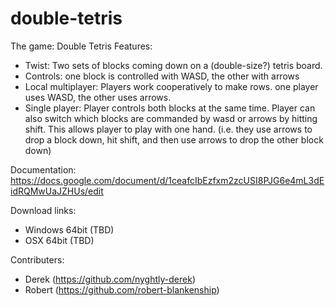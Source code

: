 # double-tetris
The game: Double Tetris
Features:
- Twist: Two sets of blocks coming down on a (double-size?) tetris board. 
- Controls: one block is controlled with WASD, the other with arrows
- Local multiplayer: Players work cooperatively to make rows. one player uses WASD, the other uses arrows.
- Single player: Player controls both blocks at the same time.
Player can also switch which blocks are commanded by wasd or arrows by hitting shift. This allows player to play with one hand. (i.e. they use arrows to drop a block down, hit shift, and then use arrows to drop the other block down)

Documentation:
https://docs.google.com/document/d/1ceafcIbEzfxm2zcUSI8PJG6e4mL3dEidRQMwUaJZHUs/edit

Download links:
- Windows 64bit (TBD)
- OSX 64bit (TBD)

Contributers:
- Derek (https://github.com/nyghtly-derek)
- Robert (https://github.com/robert-blankenship)
